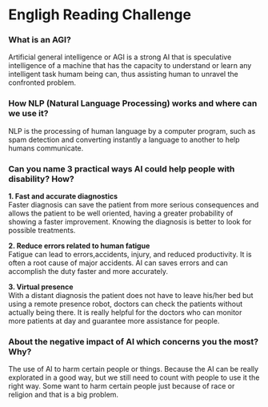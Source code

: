 # Engligh Reading Challenge

### What is an AGI?
Artificial general intelligence or AGI is a strong AI
that is speculative intelligence of a machine that has the
capacity to understand or learn any intelligent task
humam being can, thus assisting human to unravel the
confronted problem.
### How NLP (Natural Language Processing) works and where can we use it?
NLP is the processing of human language by a computer program,
such as spam detection and converting instantly a language
to another to help humans communicate.
### Can you name 3 practical ways AI could help people with disability? How?
**1. Fast and accurate diagnostics**<br/>
Faster diagnosis can save the patient from more serious consequences and
   allows the patient to be well oriented, having a greater probability of showing
   a faster improvement. Knowing the diagnosis is better to look for possible treatments.

**2. Reduce errors related to human fatigue** <br/>
Fatigue can lead to errors,accidents, injury, and reduced productivity.
It is often a root cause of major accidents. AI can saves errors and can accomplish the duty
faster and more accurately.

**3. Virtual presence** <br/>
With a distant diagnosis the patient does not have to leave his/her bed but using a
remote presence robot, doctors can check the patients without actually being there.
It is really helpful for the doctors who can monitor more patients at day and guarantee
more assistance for people.
### About the negative impact of AI which concerns you the most? Why?
The use of AI to harm certain people or things. Because the AI can be really explorated
in a good way, but we still need to count with people to use it the right way. Some want
to harm certain people just because of race or religion and that is a big problem.

